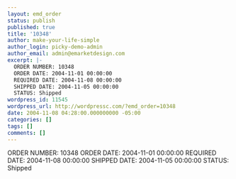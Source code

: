 ```yaml
---
layout: emd_order
status: publish
published: true
title: '10348'
author: make-your-life-simple
author_login: picky-demo-admin
author_email: admin@emarketdesign.com
excerpt: |-
  ORDER NUMBER: 10348
  ORDER DATE: 2004-11-01 00:00:00
  REQUIRED DATE: 2004-11-08 00:00:00
  SHIPPED DATE: 2004-11-05 00:00:00
  STATUS: Shipped
wordpress_id: 11545
wordpress_url: http://wordpressc.com/?emd_order=10348
date: 2004-11-08 04:28:00.000000000 -05:00
categories: []
tags: []
comments: []
---
```

ORDER NUMBER: 10348
ORDER DATE: 2004-11-01 00:00:00
REQUIRED DATE: 2004-11-08 00:00:00
SHIPPED DATE: 2004-11-05 00:00:00
STATUS: Shipped
